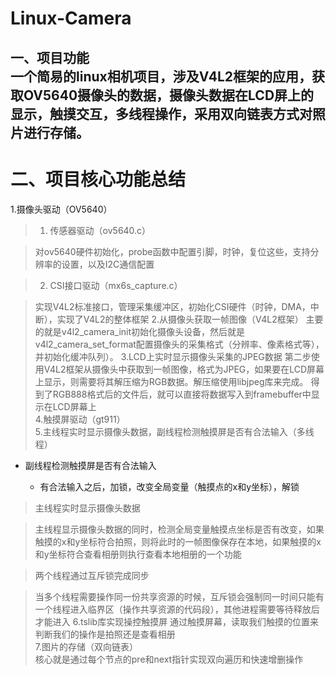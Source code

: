 # Linux-Camera
一、项目功能  
一个简易的linux相机项目，涉及V4L2框架的应用，获取OV5640摄像头的数据，摄像头数据在LCD屏上的显示，触摸交互，多线程操作，采用双向链表方式对照片进行存储。
-
# 二、项目核心功能总结  
1.摄像头驱动（OV5640）  
> 1. 传感器驱动（ov5640.c）

   > 对ov5640硬件初始化，probe函数中配置引脚，时钟，复位这些，支持分辨率的设置，以及I2C通信配置

> 2. CSI接口驱动（mx6s_capture.c）

   > 实现V4L2标准接口，管理采集缓冲区，初始化CSI硬件（时钟，DMA，中断），实现了V4L2的整体框架
2.从摄像头获取一帧图像（V4L2框架）
> 主要的就是v4l2_camera_init初始化摄像头设备，然后就是v4l2_camera_set_format配置摄像头的采集格式（分辨率、像素格式等），并初始化缓冲队列）。
3.LCD上实时显示摄像头采集的JPEG数据
> 第二步使用V4L2框架从摄像头中获取到一帧图像，格式为JPEG，如果要在LCD屏幕上显示，则需要将其解压缩为RGB数据。解压缩使用libjpeg库来完成。
> 得到了RGB888格式后的文件后，就可以直接将数据写入到framebuffer中显示在LCD屏幕上  
4.触摸屏驱动（gt911）  
5.主线程实时显示摄像头数据，副线程检测触摸屏是否有合法输入（多线程）  
- 副线程检测触摸屏是否有合法输入  

  - 有合法输入之后，加锁，改变全局变量（触摸点的x和y坐标），解锁  

> 主线程实时显示摄像头数据  

  > 主线程显示摄像头数据的同时，检测全局变量触摸点坐标是否有改变，如果触摸的x和y坐标符合拍照，则将此时的一帧图像保存在本地，如果触摸的x和y坐标符合查看相册则执行查看本地相册的一个功能  

> 两个线程通过互斥锁完成同步  

  > 当多个线程需要操作同一份共享资源的时候，互斥锁会强制同一时间只能有一个线程进入临界区（操作共享资源的代码段），其他进程需要等待释放后才能进入
6.tslib库实现操控触摸屏
> 通过触摸屏幕，读取我们触摸的位置来判断我们的操作是拍照还是查看相册  
7.图片的存储（双向链表）  
> 核心就是通过每个节点的pre和next指针实现双向遍历和快速增删操作



